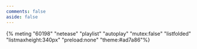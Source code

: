 ```yaml
---
comments: false
aside: false
---
```



<style type="text/css">#page{background:transparent;}</style> 



{% meting "60198" "netease" "playlist" "autoplay" "mutex:false" "listfolded" "listmaxheight:340px" "preload:none" "theme:#ad7a86"%}